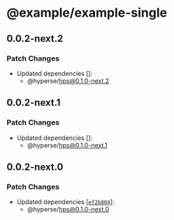 # @example/example-single

## 0.0.2-next.2

### Patch Changes

- Updated dependencies []:
  - @hyperse/hps@0.1.0-next.2

## 0.0.2-next.1

### Patch Changes

- Updated dependencies []:
  - @hyperse/hps@0.1.0-next.1

## 0.0.2-next.0

### Patch Changes

- Updated dependencies [[`ef2b804`](https://github.com/hyperse-io/hps/commit/ef2b804162320468d495ba2c195849b68f5282ca)]:
  - @hyperse/hps@0.1.0-next.0

